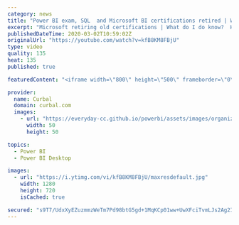 ```yaml
---
category: news
title: "Power BI exam, SQL  and Microsoft BI certifications retired | WHAT DO I DO NOW?"
excerpt: "Microsoft retiring old certifications | What do I do know?  Have you heard that microsoft is retiring the SQL and BI certifications as well as the Power BI and Excel exams by June 30th, 2020?  In this video I will explain what is going on, answer the most common questions and showing a path forward in"
publishedDateTime: 2020-03-02T10:59:02Z
originalUrl: "https://youtube.com/watch?v=kfB8KM8FBjU"
type: video
quality: 135
heat: 135
published: true

featuredContent: "<iframe width=\"800\" height=\"500\" frameborder=\"0\" src=\"https://www.youtube.com/embed/kfB8KM8FBjU\" allow=\"accelerometer; autoplay; encrypted-media; gyroscope; picture-in-picture\" allowfullscreen></iframe>"

provider:
  name: Curbal
  domain: curbal.com
  images:
    - url: "https://everyday-cc.github.io/powerbi/assets/images/organizations/curbal.com-50x50.jpg"
      width: 50
      height: 50

topics:
  - Power BI
  - Power BI Desktop

images:
  - url: "https://i.ytimg.com/vi/kfB8KM8FBjU/maxresdefault.jpg"
    width: 1280
    height: 720
    isCached: true

secured: "s9T7/UdxXyEZuzmmzWeTm7Pd98btG5gd+1MqKCp01ww+UwXFciTvmLJs2Ag2IM4Sbn8guLHFrKhEPDrqKuWdKU4w19drwRhM0C8qZ5OiiW60tWUe0yyyBpukT41WWrWaOxLA/pzCduKsvF3BxzoW2LiCA8brL4llNLpRWo88gfgK1lhKeY1Vsxy1snvNZIG372gho95gY1FhEHnJmrPsT3tC6YKabjD/8j26otsjH4lhSmxJxv/rPBcOnHGRd7bBD7yfV9y0tfTLUM6hYButXhxSpeSgCM/zSaOUuv/K4MXlOCdSnWPjL1uLJ9O5kAQDKrMhKvLYVZm1NHtq4VkhGZqd8N+5PR5bp5Lqh1bzq6GJTUHdGg1h/lxlwKTCs+y35XVKfuRmIIo/h3U0jwEonpyMW01Mw6P/bIODJ/jk8hsUNMFDHwD885WNxi2yIdsC;ErHSrI6JoMmREauTdx/KGg=="
---
```


